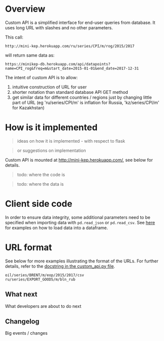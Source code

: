 Overview
========

Custom API is a simplified interface for end-user queries from database. 
It uses long URL with slashes and no other parameters.

This call: 

```http://mini-kep.herokuapp.com/ru/series/CPI/m/rog/2015/2017```

will return same data as:

```https://minikep-db.herokuapp.com/api/datapoints?name=CPI_rog&freq=m&start_date=2015-01-01&end_date=2017-12-31```

The intent of custom API is to allow:
1. intuitive construction of URL for user
2. shorter notation than standard database API GET method 
3. get similar data for different countries / regions just by changing little part of URL (eg
'ru/series/CPI/m' is inflation for Russia, 'kz/series/CPI/m' for Kazakhstan)


How is it implemented
=====================

> ideas on how it is implemented - with respect to flask 

> or suggestions on implementation 

Custom API is mounted at <http://mini-kep.herokuapp.com/>, see below for details. 

> todo: where the code is 

> todo: where the data is 

Client side code
================

In order to ensure data integrity, some additional parameters need to be specified when importing data with ```pd.read_json``` or ```pd.read_csv```.
See [here](https://github.com/mini-kep/frontend-app/blob/master/apps/templates/home.md) for examples on how to load data into a dataframe.

URL format
==========

See below for more examples illustrating the format of the URLs. For further details,
refer to the [docstring in the custom_api.py file](https://github.com/mini-kep/helpers/blob/master/custom_api/custom_api.py#L1-L46).
```
oil/series/BRENT/m/eop/2015/2017/csv
ru/series/EXPORT_GOODS/m/bln_rub
```

What next
---------

What developers are about to do next

Changelog
---------

Big events / changes
